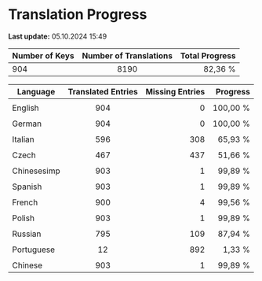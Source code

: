 # Translation Progress
**Last update:** 05.10.2024 15:49

| Number of Keys | Number of Translations | Total Progress |
|----------|:-----------------:|--------:|
904 | 8190 | 82,36 % |

| Language | Translated Entries | Missing Entries | Progress |
|----------|:-----------------:|--------:|--------:|
| | | |
| English | 904 | 0 | 100,00 %
| | | |
| German | 904 | 0 | 100,00 %
| | | |
| Italian | 596 | 308 | 65,93 %
| | | |
| Czech | 467 | 437 | 51,66 %
| | | |
| Chinesesimp | 903 | 1 | 99,89 %
| | | |
| Spanish | 903 | 1 | 99,89 %
| | | |
| French | 900 | 4 | 99,56 %
| | | |
| Polish | 903 | 1 | 99,89 %
| | | |
| Russian | 795 | 109 | 87,94 %
| | | |
| Portuguese | 12 | 892 | 1,33 %
| | | |
| Chinese | 903 | 1 | 99,89 %
